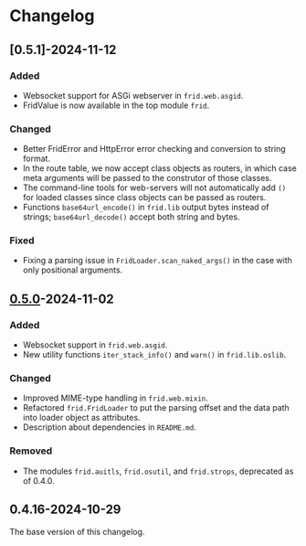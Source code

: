 # Changelog

## [0.5.1]-2024-11-12

### Added

- Websocket support for ASGi webserver in `frid.web.asgid`.
- FridValue is now available in the top module `frid`.

### Changed

- Better FridError and HttpError error checking and conversion to string format.
- In the route table, we now accept class objects as routers, in which case
  meta arguments will be passed to the construtor of those classes.
- The command-line tools for web-servers will not automatically add `()` for
  loaded classes since class objects can be passed as routers.
- Functions `base64url_encode()` in `frid.lib` output bytes instead of strings;
  `base64url_decode()` accept both string and bytes.

### Fixed

- Fixing a parsing issue in `FridLoader.scan_naked_args()` in the case
  with only positional arguments.

## [0.5.0]-2024-11-02

### Added

- Websocket support in `frid.web.asgid`.
- New utility functions `iter_stack_info()` and `warn()` in `frid.lib.oslib`.

### Changed

- Improved MIME-type handling in `frid.web.mixin`.
- Refactored `frid.FridLoader` to put the parsing offset and the data path
  into loader object as attributes.
- Description about dependencies in `README.md`.

### Removed

- The modules `frid.auitls`, `frid.osutil`, and `frid.strops`, deprecated
  as of 0.4.0.

## 0.4.16-2024-10-29

The base version of this changelog.

[0.5.0]: ../../compare/v0.5.0...v0.5.1
[0.5.0]: ../../compare/v0.4.16...v0.5.0
